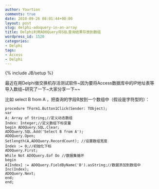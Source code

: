 ```yaml
---
author: Yourtion
comments: true
date: 2010-09-26 08:01:44+00:00
layout: post
slug: delphi-adoquery-in-an-array
title: Delphi利用ADOQuery将SQL查询结果存放到数组
wordpress_id: 1520
categories:
- Delphi
tags:
- Access
- Delphi
---
```

{% include JB/setup %}

最近在用Delphi做交换机存活测试软件~因为要将Access数据库中的IP地址表等导入数组~研究了一下~大家分享一下~~

比如 select B from A ，把查询的字段B放到一个数组中（假设是字符型的）：

```
procedure TForm1.Button1Click(Sender: TObject);
var
A: Array of String;//定义动态数组
Index: Integer;//定义数组下标变量
begin ADOQuery.SQL.Clear;
ADOQuery.SQL.Add('Select B from A');
ADOQuery.Open;
Setlength(A,ADOQuery.RecordCount); //设置数组宽度
Index := 0;//初始化下标
ADOQuery.First;
While Not ADOQuery.Eof Do //数据集循环
begin
A[Index] := ADOQuery.FieldByName('B').asString;//数据添加到数组中 Inc(Index);
ADOQuery.Next;
end;
end;
```

